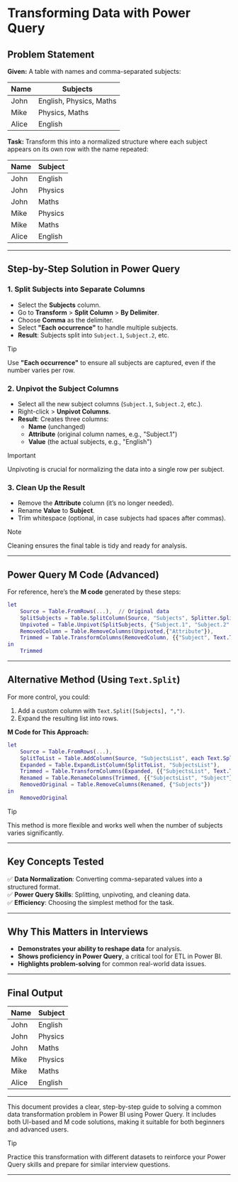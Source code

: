 # Transforming Data with Power Query  

## **Problem Statement**  

**Given:** A table with names and comma-separated subjects:  

| Name  | Subjects               |  
|-------|------------------------|  
| John  | English, Physics, Maths |  
| Mike  | Physics, Maths         |  
| Alice | English                |  

**Task:** Transform this into a normalized structure where each subject appears on its own row with the name repeated:  

| Name  | Subject  |  
|-------|----------|  
| John  | English  |  
| John  | Physics  |  
| John  | Maths    |  
| Mike  | Physics  |  
| Mike  | Maths    |  
| Alice | English  |  

---

## **Step-by-Step Solution in Power Query**  

### **1. Split Subjects into Separate Columns**  
- Select the **Subjects** column.  
- Go to **Transform** > **Split Column** > **By Delimiter**.  
- Choose **Comma** as the delimiter.  
- Select **"Each occurrence"** to handle multiple subjects.  
- **Result**: Subjects split into `Subject.1`, `Subject.2`, etc.  

> [!TIP]  
> Use **"Each occurrence"** to ensure all subjects are captured, even if the number varies per row.  

### **2. Unpivot the Subject Columns**  
- Select all the new subject columns (`Subject.1`, `Subject.2`, etc.).  
- Right-click > **Unpivot Columns**.  
- **Result**: Creates three columns:  
  - **Name** (unchanged)  
  - **Attribute** (original column names, e.g., "Subject.1")  
  - **Value** (the actual subjects, e.g., "English")  

> [!IMPORTANT]  
> Unpivoting is crucial for normalizing the data into a single row per subject.  

### **3. Clean Up the Result**  
- Remove the **Attribute** column (it’s no longer needed).  
- Rename **Value** to **Subject**.  
- Trim whitespace (optional, in case subjects had spaces after commas).  

> [!NOTE]  
> Cleaning ensures the final table is tidy and ready for analysis.  

---

## **Power Query M Code (Advanced)**  

For reference, here’s the **M code** generated by these steps:  

```m
let
    Source = Table.FromRows(...),  // Original data
    SplitSubjects = Table.SplitColumn(Source, "Subjects", Splitter.SplitTextByDelimiter(",", QuoteStyle.Csv), {"Subject.1", "Subject.2", "Subject.3"}),
    Unpivoted = Table.Unpivot(SplitSubjects, {"Subject.1", "Subject.2", "Subject.3"}, "Attribute", "Subject"),
    RemovedColumn = Table.RemoveColumns(Unpivoted,{"Attribute"}),
    Trimmed = Table.TransformColumns(RemovedColumn, {{"Subject", Text.Trim}})
in
    Trimmed
```  

---

## **Alternative Method (Using `Text.Split`)**  

For more control, you could:  
1. Add a custom column with `Text.Split([Subjects], ",")`.  
2. Expand the resulting list into rows.  

**M Code for This Approach:**  

```m
let
    Source = Table.FromRows(...),
    SplitToList = Table.AddColumn(Source, "SubjectsList", each Text.Split([Subjects], ",")),
    Expanded = Table.ExpandListColumn(SplitToList, "SubjectsList"),
    Trimmed = Table.TransformColumns(Expanded, {{"SubjectsList", Text.Trim}}),
    Renamed = Table.RenameColumns(Trimmed, {{"SubjectsList", "Subject"}}),
    RemovedOriginal = Table.RemoveColumns(Renamed, {"Subjects"})
in
    RemovedOriginal
```  

> [!TIP]  
> This method is more flexible and works well when the number of subjects varies significantly.  

---

## **Key Concepts Tested**  

✅ **Data Normalization**: Converting comma-separated values into a structured format.  
✅ **Power Query Skills**: Splitting, unpivoting, and cleaning data.  
✅ **Efficiency**: Choosing the simplest method for the task.  

---

## **Why This Matters in Interviews**  

- **Demonstrates your ability to reshape data** for analysis.  
- **Shows proficiency in Power Query**, a critical tool for ETL in Power BI.  
- **Highlights problem-solving** for common real-world data issues.  

---

## **Final Output**  

| Name  | Subject  |  
|-------|----------|  
| John  | English  |  
| John  | Physics  |  
| John  | Maths    |  
| Mike  | Physics  |  
| Mike  | Maths    |  
| Alice | English  |  

---

This document provides a clear, step-by-step guide to solving a common data transformation problem in Power BI using Power Query. It includes both UI-based and M code solutions, making it suitable for both beginners and advanced users.  

> [!TIP]  
> Practice this transformation with different datasets to reinforce your Power Query skills and prepare for similar interview questions.  

---
